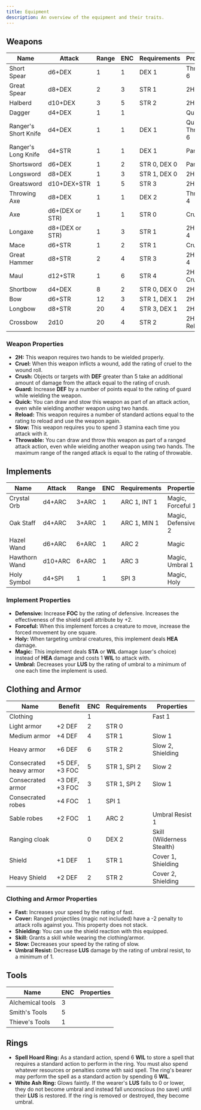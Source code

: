```yaml
---
title: Equipment
description: An overview of the equipment and their traits.
---
```


## Weapons

| Name                 | Attack          | Range | ENC | Requirements | Properties         |
| -------------------- | --------------- | ----- | --- | ------------ | ------------------ |
| Short Spear          | d6+DEX          | 1     | 1   | DEX 1        | Throwable 6        |
| Great Spear          | d8+DEX          | 2     | 3   | STR 1        | 2H                 |
| Halberd              | d10+DEX         | 3     | 5   | STR 2        | 2H, Slow           |
| Dagger               | d4+DEX          | 1     | 1   |              | Quick              |
| Ranger's Short Knife | d4+DEX          | 1     | 1   | DEX 1        | Quick, Throwable 6 |
| Ranger's Long Knife  | d4+STR          | 1     | 1   | DEX 1        | Parry              |
| Shortsword           | d6+DEX          | 1     | 2   | STR 0, DEX 0 | Parry              |
| Longsword            | d8+DEX          | 1     | 3   | STR 1, DEX 0 | 2H, Parry          |
| Greatsword           | d10+DEX+STR     | 1     | 5   | STR 3        | 2H, Parry          |
| Throwing Axe         | d8+DEX          | 1     | 1   | DEX 2        | Throwable 4        |
| Axe                  | d6+(DEX or STR) | 1     | 1   | STR 0        | Cruel 2            |
| Longaxe              | d8+(DEX or STR) | 1     | 3   | STR 1        | 2H, Cruel 4        |
| Mace                 | d6+STR          | 1     | 2   | STR 1        | Crush 2            |
| Great Hammer         | d8+STR          | 2     | 4   | STR 3        | 2H, Crush 4        |
| Maul                 | d12+STR         | 1     | 6   | STR 4        | 2H, Slow, Crush 6  |
| Shortbow             | d4+DEX          | 8     | 2   | STR 0, DEX 0 | 2H                 |
| Bow                  | d6+STR          | 12    | 3   | STR 1, DEX 1 | 2H                 |
| Longbow              | d8+STR          | 20    | 4   | STR 3, DEX 1 | 2H, Slow           |
| Crossbow             | 2d10            | 20    | 4   | STR 2        | 2H, Reload 2       |

### Weapon Properties

- **2H:** This weapon requires two hands to be wielded properly.
- **Cruel:** When this weapon inflicts a wound, add the rating of cruel to the wound roll.
- **Crush:** Objects or targets with **DEF** greater than 5 take an additional amount of damage from the attack equal to the rating of crush.
- **Guard:** Increase **DEF** by a number of points equal to the rating of guard while wielding the weapon.
- **Quick:** You can draw and stow this weapon as part of an attack action, even while wielding another weapon using two hands.
- **Reload:** This weapon requires a number of standard actions equal to the rating to reload and use the weapon again.
- **Slow:** This weapon requires you to spend 3 stamina each time you attack with it.
- **Throwable:** You can draw and throw this weapon as part of a ranged attack action, even while wielding another weapon using two hands. The maximum range of the ranged attack is equal to the rating of throwable.

## Implements

| Name          | Attack  | Range | ENC | Requirements | Properties         |
| ------------- | ------- | ----- | --- | ------------ | ------------------ |
| Crystal Orb   | d4+ARC  | 3+ARC | 1   | ARC 1, INT 1 | Magic, Forceful 1  |
| Oak Staff     | d4+ARC  | 3+ARC | 1   | ARC 1, MIN 1 | Magic, Defensive 2 |
| Hazel Wand    | d6+ARC  | 6+ARC | 1   | ARC 2        | Magic              |
| Hawthorn Wand | d10+ARC | 6+ARC | 1   | ARC 3        | Magic, Umbral 1    |
| Holy Symbol   | d4+SPI  | 1     | 1   | SPI 3        | Magic, Holy        |

### Implement Properties

- **Defensive:** Increase **FOC** by the rating of defensive. Increases the effectiveness of the shield spell attribute by +2.
- **Forceful:** When this implement forces a creature to move, increase the forced movement by one square.
- **Holy:** When targeting umbral creatures, this implement deals **HEA** damage.
- **Magic:** This implement deals **STA** or **WIL** damage (user's choice) instead of **HEA** damage and costs 1 **WIL** to attack with.
- **Umbral:** Decreases your **LUS** by the rating of umbral to a minimum of one each time the implement is used.

## Clothing and Armor

| Name                    | Benefit        | ENC | Requirements | Properties                 |
| ----------------------- | -------------- | --- | ------------ | -------------------------- |
| Clothing                |                | 1   |              | Fast 1                     |
| Light armor             | +2 DEF         | 2   | STR 0        |                            |
| Medium armor            | +4 DEF         | 4   | STR 1        | Slow 1                     |
| Heavy armor             | +6 DEF         | 6   | STR 2        | Slow 2, Shielding          |
| Consecrated heavy armor | +5 DEF, +3 FOC | 5   | STR 1, SPI 2 | Slow 2                     |
| Consecrated armor       | +3 DEF, +3 FOC | 3   | STR 1, SPI 2 | Slow 1                     |
| Consecrated robes       | +4 FOC         | 1   | SPI 1        |                            |
| Sable robes             | +2 FOC         | 1   | ARC 2        | Umbral Resist 1            |
| Ranging cloak           |                | 0   | DEX 2        | Skill (Wilderness Stealth) |
| Shield                  | +1 DEF         | 1   | STR 1        | Cover 1, Shielding         |
| Heavy Shield            | +2 DEF         | 2   | STR 2        | Cover 2, Shielding         |

### Clothing and Armor Properties

- **Fast:** Increases your speed by the rating of fast.
- **Cover:** Ranged projectiles (magic not included) have a -2 penalty to attack rolls against you. This property does not stack.
- **Shielding:** You can use the shield reaction with this equipped.
- **Skill:** Grants a skill while wearing the clothing/armor.
- **Slow:** Decreases your speed by the rating of slow.
- **Umbral Resist:** Decrease **LUS** damage by the rating of umbral resist, to a minimum of 1.

## Tools

| Name             | ENC | Properties |
| ---------------- | --- | ---------- |
| Alchemical tools | 3   |            |
| Smith's Tools    | 5   |            |
| Thieve's Tools   | 1   |            |

## Rings

- **Spell Hoard Ring:** As a standard action, spend 6 **WIL** to store a spell that requires a standard action to perform in the ring. You must also spend whatever resources or penalties come with said spell. The ring's bearer may perform the spell as a standard action by spending 6 **WIL**.
- **White Ash Ring:** Glows faintly. If the wearer's **LUS** falls to 0 or lower, they do not become umbral and instead fall unconscious (no save) until their **LUS** is restored. If the ring is removed or destroyed, they become umbral.
